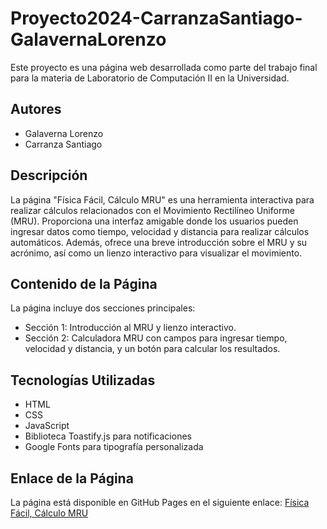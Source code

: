 # Proyecto2024-CarranzaSantiago-GalavernaLorenzo

Este proyecto es una página web desarrollada como parte del trabajo final para la materia de Laboratorio de Computación II en la Universidad.

## Autores

- Galaverna Lorenzo
- Carranza Santiago

## Descripción

La página "Física Fácil, Cálculo MRU" es una herramienta interactiva para realizar cálculos relacionados con el Movimiento Rectilíneo Uniforme (MRU). Proporciona una interfaz amigable donde los usuarios pueden ingresar datos como tiempo, velocidad y distancia para realizar cálculos automáticos. Además, ofrece una breve introducción sobre el MRU y su acrónimo, así como un lienzo interactivo para visualizar el movimiento.

## Contenido de la Página

La página incluye dos secciones principales:
- Sección 1: Introducción al MRU y lienzo interactivo.
- Sección 2: Calculadora MRU con campos para ingresar tiempo, velocidad y distancia, y un botón para calcular los resultados.

## Tecnologías Utilizadas

- HTML
- CSS
- JavaScript
- Biblioteca Toastify.js para notificaciones
- Google Fonts para tipografía personalizada

## Enlace de la Página

La página está disponible en GitHub Pages en el siguiente enlace: [Física Fácil, Cálculo MRU](https://ucc-labcompu2.github.io/Proyecto2024-CarranzaSantiago-GalavernaLorenzo/index.html)
